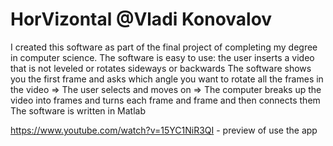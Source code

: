 # HorVizontal @Vladi Konovalov
I created this software as part of the final project of completing my degree in computer science. 
The software is easy to use: the user inserts a video that is not leveled or rotates sideways or backwards 
The software shows you the first frame and asks which angle you want 
to rotate all the frames in the video => The user selects and moves on => The computer breaks up the video into 
frames and turns each frame and frame and then connects them The software is written in Matlab

https://www.youtube.com/watch?v=15YC1NiR3QI  - preview of use the app
